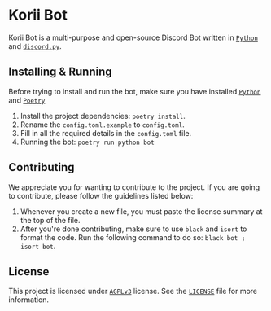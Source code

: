 # Korii Bot
Korii Bot is a multi-purpose and open-source Discord Bot written in [`Python`](https://python.org) and [`discord.py`](https://github.com/Rapptz/discord.py).

## Installing & Running
Before trying to install and run the bot, make sure you have installed [`Python`](https://python.org) and [`Poetry`](https://python-poetry.org/)
1. Install the project dependencies: `poetry install`.
2. Rename the `config.toml.example` to `config.toml`.
3. Fill in all the required details in the `config.toml` file.
4. Running the bot: `poetry run python bot`

## Contributing
We appreciate you for wanting to contribute to the project. If you are going to contribute, please follow the guidelines listed below:
1. Whenever you create a new file, you must paste the license summary at the top of the file.
2. After you're done contributing, make sure to use `black` and `isort` to format the code. Run the following command to do so: `black bot ; isort bot`.

## License
This project is licensed under [`AGPLv3`](https://www.gnu.org/licenses/agpl-3.0.de.html) license. See the [`LICENSE`](https://github.com/Korino-Development/Korii-Bot/LICENSE) file for more information.